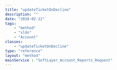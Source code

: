 ```yaml
---
title: "updateTicketOnDecline"
description: ""
date: "2018-02-12"
tags:
    - "method"
    - "sldn"
    - "Account"
classes:
    - "updateTicketOnDecline"
type: "reference"
layout: "method"
mainService : "SoftLayer_Account_Reports_Request"
---
```

